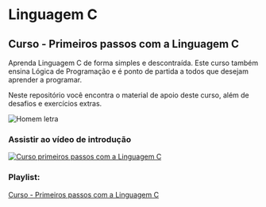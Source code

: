 # Linguagem C
## Curso - Primeiros passos com a Linguagem C
Aprenda Linguagem C de forma simples e descontraída. Este curso também ensina Lógica de Programação e é ponto de partida a todos que desejam aprender a programar.

Neste repositório você encontra o material de apoio deste curso, além de desafios e exercícios extras.

![Homem letra](https://github.com/professorjosedeassis/Linguagem-C/blob/master/imagens/homem%20letra.gif)
### Assistir ao vídeo de introdução
[![Curso primeiros passos com a Linguagem C](http://img.youtube.com/vi/COgylca8qYw/0.jpg)](http://www.youtube.com/watch?v=COgylca8qYw "Vídeo de introdução ao curso")
### Playlist:
[Curso - Primeiros passos com a Linguagem C](https://www.youtube.com/playlist?list=PLbEOwbQR9lqxHno2S-IiG9-lePyRNOO_E)
